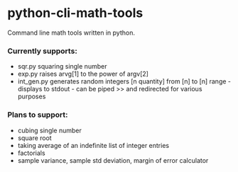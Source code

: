 # python-cli-math-tools
Command line math tools written in python. 



### Currently supports:

- sqr.py squaring single number
- exp.py raises arvg[1] to the power of argv[2]
- int_gen.py generates random integers [n quantity] from [n] to [n] range - displays to stdout - can be piped >> and redirected for various purposes







### Plans to support:

- cubing single number
- square root
- taking average of an indefinite list of integer entries
- factorials
- sample variance, sample std deviation, margin of error calculator



